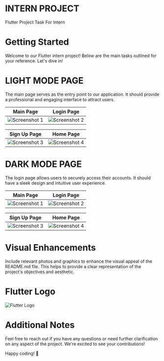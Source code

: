 # INTERN PROJECT

Flutter Project Task For Intern

# Getting Started
Welcome to our Flutter intern project! Below are the main tasks outlined for your reference. Let's dive in!

# LIGHT MODE PAGE
The main page serves as the entry point to our application. It should provide a professional and engaging interface to attract users.

| Main Page                                                                                                  | Login Page                                                                                                  |
|------------------------------------------------------------------------------------------------------------|-------------------------------------------------------------------------------------------------------------|
| ![Screenshot 1](https://github.com/SeeVetri/demo_project/blob/master/Screenshots/Light_Mode_Main_Page.jpg) | ![Screenshot 2](https://github.com/SeeVetri/demo_project/blob/master/Screenshots/Light_Mode_Login_Page.jpg) |

| Sign Up Page                                                                                                 | Home Page                                                                                                  |
|--------------------------------------------------------------------------------------------------------------|------------------------------------------------------------------------------------------------------------|
| ![Screenshot 3](https://github.com/SeeVetri/demo_project/blob/master/Screenshots/Light_Mode_SignUp_Page.jpg) | ![Screenshot 4](https://github.com/SeeVetri/demo_project/blob/master/Screenshots/Light_Mode_Home_Page.jpg) |

# DARK MODE PAGE
The login page allows users to securely access their accounts. It should have a sleek design and intuitive user experience.

| Main Page                                                                                                 | Login Page                                                                                                 |
|-----------------------------------------------------------------------------------------------------------|------------------------------------------------------------------------------------------------------------|
| ![Screenshot 1](https://github.com/SeeVetri/demo_project/blob/master/Screenshots/Dark_Mode_Main_Page.jpg) | ![Screenshot 2](https://github.com/SeeVetri/demo_project/blob/master/Screenshots/Dark_Mode_Login_Page.jpg) |

| Sign Up Page                                                                                                | Home Page                                                                                                 |
|-------------------------------------------------------------------------------------------------------------|-----------------------------------------------------------------------------------------------------------|
| ![Screenshot 3](https://github.com/SeeVetri/demo_project/blob/master/Screenshots/Dark_Mode_SignUp_Page.jpg) | ![Screenshot 4](https://github.com/SeeVetri/demo_project/blob/master/Screenshots/Dark_Mode_Home_Page.jpg) |

# Visual Enhancements
Include relevant photos and graphics to enhance the visual appeal of the README.md file. This helps to provide a clear representation of the project's objectives and aesthetic.

# Flutter Logo

![Flutter Logo](https://upload.wikimedia.org/wikipedia/commons/1/17/Google-flutter-logo.png)

# Additional Notes
Feel free to reach out if you have any questions or need further clarification on any aspect of the project. We're excited to see your contributions!

Happy coding! 🚀